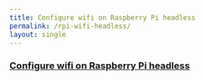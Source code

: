 ```yaml
---
title: Configure wifi on Raspberry Pi headless
permalink: /rpi-wifi-headless/
layout: single
---
```


### <a href="https://jim79.github.io/assets/configure_wifi_raspberrypi_headless.pdf">Configure wifi on Raspberry Pi headless</a>

